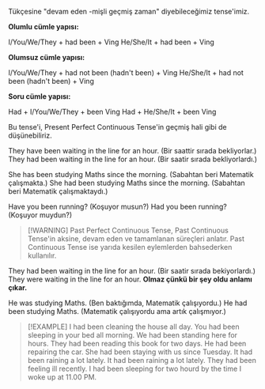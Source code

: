 Tükçesine "devam eden -mişli geçmiş zaman" diyebileceğimiz tense'imiz. 

**Olumlu cümle yapısı:**

I/You/We/They + had been + Ving
He/She/It + had been + Ving

**Olumsuz cümle yapısı:**

I/You/We/They + had not been (hadn't been) + Ving
He/She/It + had not been (hadn't been) + Ving

**Soru cümle yapısı:**

Had + I/You/We/They + been Ving
Had + He/She/It + been Ving

Bu tense'i, Present Perfect Continuous Tense'in geçmiş hali gibi de düşünebiliriz.

They have been waiting in the line for an hour. (Bir saattir sırada bekliyorlar.)
They had been waiting in the line for an hour. (Bir saatir sırada bekliyorlardı.)

She has been studying Maths since the morning. (Sabahtan beri Matematik çalışmakta.)
She had been studying Maths since the morning. (Sabahtan beri Matematik çalışmaktaydı.)

Have you been running? (Koşuyor musun?)
Had you been running? (Koşuyor muydun?)

> [!WARNING] Past Perfect Continuous Tense, Past Continuous Tense'in aksine, devam eden ve tamamlanan süreçleri anlatır. Past Continuous Tense ise yarıda kesilen eylemlerden bahsederken kullanılır.

They had been waiting in the line for an hour. (Bir saatir sırada bekiyorlardı.)
They were waiting in the line for an hour.  **Olmaz çünkü bir şey oldu anlamı çıkar.** 

He was studying Maths. (Ben baktığımda, Matematik çalışıyordu.)
He had been studying Maths. (Matematik çalışıyordu ama artık çalışmıyor.)

> [!EXAMPLE] 
> I had been cleaning the house all day.
> You had been sleeping in your bed all morning.
> We had been standing here for hours.
> They had been reading this book for two days.
> He had been repairing the car.
> She had been staying with us since Tuesday.
> It had been raining a lot lately.
> It had been raining a lot lately.
> They had been feeling ill recently.
> I had been sleeping for two hourd by the time I woke up at 11.00 PM. 